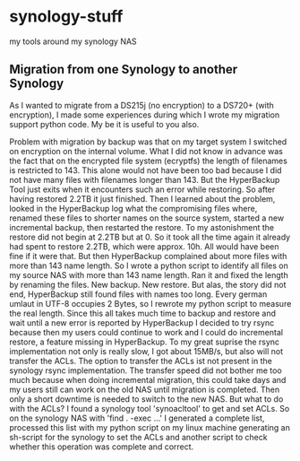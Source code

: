 # synology-stuff
my tools around my synology NAS

## Migration from one Synology to another Synology
As I wanted to migrate from a DS215j (no encryption) to a DS720+ (with encryption), I made some experiences during which I wrote my migration support python code. My be it is useful to you also.

Problem with migration by backup was that on my target system I switched on encryption on the internal volume. What I did not know in advance was the fact that on the encrypted file system (ecryptfs) the length of filenames is restricted to 143. This alone would not have been too bad because I did not have many files with filenames longer than 143. But the HyperBackup Tool just exits when it encounters such an error while restoring. So after having restored 2.2TB it just finished. Then I learned about the problem, looked in the HyperBackup log what the compromising files where, renamed these files to shorter names on the source system, started a new incremental backup, then restarted the restore. To my astonishment the restore did not begin at 2.2TB but at 0. So it took all the time again it already had spent to restore 2.2TB, which were approx. 10h. All would have been fine if it were that. But then HyperBackup complained about more files with more than 143 name length. So I wrote a python script to identify all files on my source NAS with more than 143 name length. Ran it and fixed the length by renaming the files. New backup. New restore. But alas, the story did not end, HyperBackup still found files with names too long. Every german umlaut in UTF-8 occupies 2 Bytes, so I rewrote my python script to measure the real length. Since this all takes much time to backup and restore and wait until a new error is reported by HyperBackup I decided to try rsync because then my users could continue to work and I could do incremental restore, a feature missing in HyperBackup. To my great suprise the rsync implementation not only is really slow, I got about 15MB/s, but also will not transfer the ACLs. The option to transfer the ACLs ist not present in the synology rsync implementation. The transfer speed did not bother me too much because when doing incremental migration, this could take days and my users still can work on the old NAS until migration is completed. Then only a short downtime is needed to switch to the new NAS. But what to do with the ACLs? I found a synology tool 'synoacltool' to get and set ACLs. So on the synology NAS with 'find . -exec ...' I generated a complete list, processed this list with my python script on my linux machine generating an sh-script for the synology to set the ACLs and another script to check whether this operation was complete and correct.
